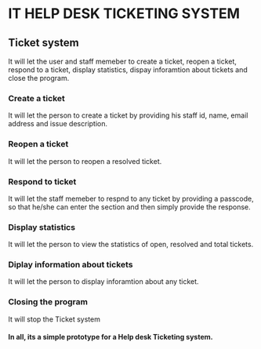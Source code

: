 # IT HELP DESK TICKETING SYSTEM
## Ticket system
It will let the user and staff memeber to create a ticket, reopen a ticket, respond to a ticket, display statistics, dispay inforamtion about tickets and close the program.
### Create a ticket
It will let the person to create a ticket by providing his staff id, name, email address and issue description.
### Reopen a ticket
It will let the person to reopen a resolved ticket.
### Respond to ticket
It will let the staff memeber to respnd to any ticket by providing a passcode, so that he/she can enter the section and then simply provide the response.
### Display statistics
It will let the person to view the statistics of open, resolved and total tickets.
### Diplay information about tickets
It will let the person to display inforamtion about any ticket.
### Closing the program
It will stop the Ticket system
#### In all, its a simple prototype for a Help desk Ticketing system.

